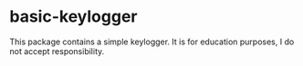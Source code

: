 # basic-keylogger
This package contains a simple keylogger. It is for education purposes, I do not accept responsibility.

